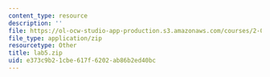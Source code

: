 ```yaml
---
content_type: resource
description: ''
file: https://ol-ocw-studio-app-production.s3.amazonaws.com/courses/2-003-modeling-dynamics-and-control-i-spring-2005/e373c9b21cbe617f6202ab86b2ed40bc_lab5.zip
file_type: application/zip
resourcetype: Other
title: lab5.zip
uid: e373c9b2-1cbe-617f-6202-ab86b2ed40bc
---
```

